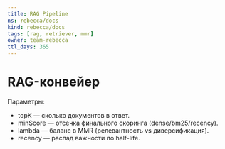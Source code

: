```yaml
---
title: RAG Pipeline
ns: rebecca/docs
kind: rebecca/docs
tags: [rag, retriever, mmr]
owner: team-rebecca
ttl_days: 365
---
```


# RAG-конвейер

Параметры:
- topK — сколько документов в ответ.
- minScore — отсечка финального скоринга (dense/bm25/recency).
- lambda — баланс в MMR (релевантность vs диверсификация).
- recency — распад важности по half-life.
